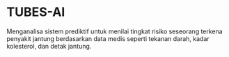 # TUBES-AI
Menganalisa sistem prediktif untuk menilai tingkat risiko seseorang terkena penyakit jantung berdasarkan data medis seperti tekanan darah, kadar kolesterol, dan detak jantung.

